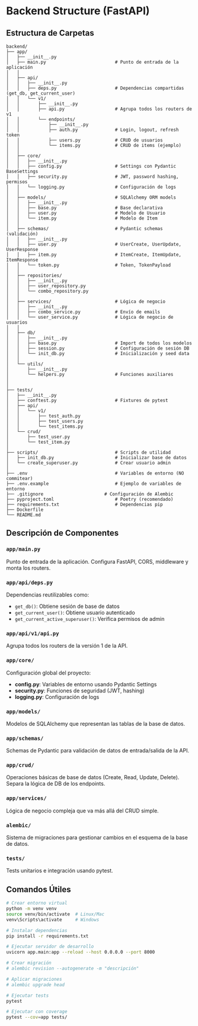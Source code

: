 # Backend Structure (FastAPI)

## Estructura de Carpetas

```
backend/
├── app/
│   ├── __init__.py
│   ├── main.py                          # Punto de entrada de la aplicación
│   │
│   ├── api/
│   │   ├── __init__.py
│   │   ├── deps.py                      # Dependencias compartidas (get_db, get_current_user)
│   │   └── v1/
│   │       ├── __init__.py
│   │       ├── api.py                   # Agrupa todos los routers de v1
│   │       └── endpoints/
│   │           ├── __init__.py
│   │           ├── auth.py              # Login, logout, refresh token
│   │           ├── users.py             # CRUD de usuarios
│   │           └── items.py             # CRUD de items (ejemplo)
│   │
│   ├── core/
│   │   ├── __init__.py
│   │   ├── config.py                    # Settings con Pydantic BaseSettings
│   │   ├── security.py                  # JWT, password hashing, permisos
│   │   └── logging.py                   # Configuración de logs
│   │
│   ├── models/                          # SQLAlchemy ORM models
│   │   ├── __init__.py
│   │   ├── base.py                      # Base declarativa
│   │   ├── user.py                      # Modelo de Usuario
│   │   └── item.py                      # Modelo de Item
│   │
│   ├── schemas/                         # Pydantic schemas (validación)
│   │   ├── __init__.py
│   │   ├── user.py                      # UserCreate, UserUpdate, UserResponse
│   │   ├── item.py                      # ItemCreate, ItemUpdate, ItemResponse
│   │   └── token.py                     # Token, TokenPayload
│   │
│   ├── repositories/                            
│   │   ├── __init__.py
│   │   ├── user_repository.py            
│   │   └── combo_repository.py
│   │
│   ├── services/                        # Lógica de negocio
│   │   ├── __init__.py
│   │   ├── combo_service.py             # Envío de emails
│   │   └── user_service.py              # Lógica de negocio de usuarios
│   │
│   ├── db/
│   │   ├── __init__.py
│   │   ├── base.py                      # Import de todos los modelos
│   │   ├── session.py                   # Configuración de sesión DB
│   │   └── init_db.py                   # Inicialización y seed data
│   │
│   └── utils/
│       ├── __init__.py
│       └── helpers.py                   # Funciones auxiliares
│
│
├── tests/
│   ├── __init__.py
│   ├── conftest.py                      # Fixtures de pytest
│   ├── api/
│   │   └── v1/
│   │       ├── test_auth.py
│   │       ├── test_users.py
│   │       └── test_items.py
│   └── crud/
│       ├── test_user.py
│       └── test_item.py
│
├── scripts/                             # Scripts de utilidad
│   ├── init_db.py                       # Inicializar base de datos
│   └── create_superuser.py              # Crear usuario admin
│
├── .env                                 # Variables de entorno (NO commitear)
├── .env.example                         # Ejemplo de variables de entorno
├── .gitignore                       # Configuración de Alembic
├── pyproject.toml                       # Poetry (recomendado)
├── requirements.txt                     # Dependencias pip
├── Dockerfile
└── README.md
```

## Descripción de Componentes

### `app/main.py`
Punto de entrada de la aplicación. Configura FastAPI, CORS, middleware y monta los routers.

### `app/api/deps.py`
Dependencias reutilizables como:
- `get_db()`: Obtiene sesión de base de datos
- `get_current_user()`: Obtiene usuario autenticado
- `get_current_active_superuser()`: Verifica permisos de admin

### `app/api/v1/api.py`
Agrupa todos los routers de la versión 1 de la API.

### `app/core/`
Configuración global del proyecto:
- **config.py**: Variables de entorno usando Pydantic Settings
- **security.py**: Funciones de seguridad (JWT, hashing)
- **logging.py**: Configuración de logs

### `app/models/`
Modelos de SQLAlchemy que representan las tablas de la base de datos.

### `app/schemas/`
Schemas de Pydantic para validación de datos de entrada/salida de la API.

### `app/crud/`
Operaciones básicas de base de datos (Create, Read, Update, Delete). Separa la lógica de DB de los endpoints.

### `app/services/`
Lógica de negocio compleja que va más allá del CRUD simple.

### `alembic/`
Sistema de migraciones para gestionar cambios en el esquema de la base de datos.

### `tests/`
Tests unitarios e integración usando pytest.


## Comandos Útiles

```bash
# Crear entorno virtual
python -m venv venv
source venv/bin/activate  # Linux/Mac
venv\Scripts\activate     # Windows

# Instalar dependencias
pip install -r requirements.txt

# Ejecutar servidor de desarrollo
uvicorn app.main:app --reload --host 0.0.0.0 --port 8000

# Crear migración
# alembic revision --autogenerate -m "descripción"

# Aplicar migraciones
# alembic upgrade head

# Ejecutar tests
pytest

# Ejecutar con coverage
pytest --cov=app tests/
```